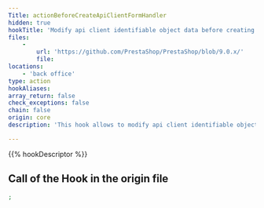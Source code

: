 ```yaml
---
Title: actionBeforeCreateApiClientFormHandler
hidden: true
hookTitle: 'Modify api client identifiable object data before creating it'
files:
    -
        url: 'https://github.com/PrestaShop/PrestaShop/blob/9.0.x/'
        file: 
locations:
    - 'back office'
type: action
hookAliases: 
array_return: false
check_exceptions: false
chain: false
origin: core
description: 'This hook allows to modify api client identifiable object forms data before it was created'

---
```


{{% hookDescriptor %}}

## Call of the Hook in the origin file

```php
;
```
